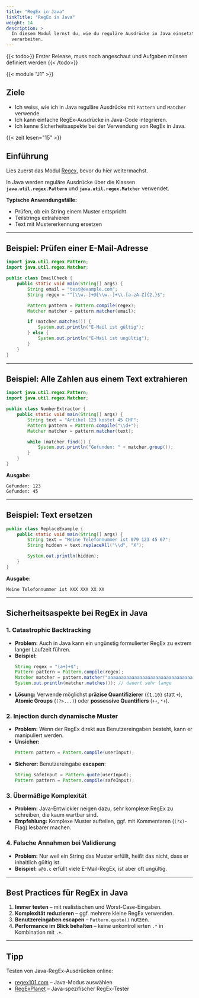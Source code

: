 ```yaml
---
title: "RegEx in Java"
linkTitle: "RegEx in Java"
weight: 14
description: >
  In diesem Modul lernst du, wie du reguläre Ausdrücke in Java einsetzt, um Text zu durchsuchen, zu prüfen oder zu
  verarbeiten.
---
```


{{< todo>}} Erster Release, muss noch angeschaut und Aufgaben müssen definiert werden {{< /todo>}}

{{< module "J1" >}}

## Ziele

- Ich weiss, wie ich in Java reguläre Ausdrücke mit `Pattern` und `Matcher` verwende.
- Ich kann einfache RegEx-Ausdrücke in Java-Code integrieren.
- Ich kenne Sicherheitsaspekte bei der Verwendung von RegEx in Java.

{{< zeit lesen="15" >}}

## Einführung

Lies zuerst das Modul [Regex](../../../99_tools/diverses/regex/), bevor du hier weitermachst.

In Java werden reguläre Ausdrücke über die Klassen **`java.util.regex.Pattern`** und **`java.util.regex.Matcher`**
verwendet.

**Typische Anwendungsfälle:**

- Prüfen, ob ein String einem Muster entspricht
- Teilstrings extrahieren
- Text mit Mustererkennung ersetzen

---

## Beispiel: Prüfen einer E-Mail-Adresse

```java
import java.util.regex.Pattern;
import java.util.regex.Matcher;

public class EmailCheck {
    public static void main(String[] args) {
        String email = "test@example.com";
        String regex = "^[\\w.-]+@[\\w.-]+\\.[a-zA-Z]{2,}$";

        Pattern pattern = Pattern.compile(regex);
        Matcher matcher = pattern.matcher(email);

        if (matcher.matches()) {
            System.out.println("E-Mail ist gültig");
        } else {
            System.out.println("E-Mail ist ungültig");
        }
    }
}
```

---

## Beispiel: Alle Zahlen aus einem Text extrahieren

```java
import java.util.regex.Pattern;
import java.util.regex.Matcher;

public class NumberExtractor {
    public static void main(String[] args) {
        String text = "Artikel 123 kostet 45 CHF";
        Pattern pattern = Pattern.compile("\\d+");
        Matcher matcher = pattern.matcher(text);

        while (matcher.find()) {
            System.out.println("Gefunden: " + matcher.group());
        }
    }
}
```

**Ausgabe:**

```
Gefunden: 123
Gefunden: 45
```

---

## Beispiel: Text ersetzen

```java
public class ReplaceExample {
    public static void main(String[] args) {
        String text = "Meine Telefonnummer ist 079 123 45 67";
        String hidden = text.replaceAll("\\d", "X");

        System.out.println(hidden);
    }
}
```

**Ausgabe:**

```
Meine Telefonnummer ist XXX XXX XX XX
```

---

## Sicherheitsaspekte bei RegEx in Java

### 1. Catastrophic Backtracking

- **Problem:** Auch in Java kann ein ungünstig formulierter RegEx zu extrem langer Laufzeit führen.
- **Beispiel:**
  ```java
  String regex = "(a+)+$";
  Pattern pattern = Pattern.compile(regex);
  Matcher matcher = pattern.matcher("aaaaaaaaaaaaaaaaaaaaaaaaaaaaaaaa!");
  System.out.println(matcher.matches()); // dauert sehr lange
  ```
- **Lösung:** Verwende möglichst **präzise Quantifizierer** (`{1,10}` statt `+`), **Atomic Groups** (`(?>...)`) oder
  **possessive Quantifiers** (`++`, `*+`).

### 2. Injection durch dynamische Muster

- **Problem:** Wenn der RegEx direkt aus Benutzereingaben besteht, kann er manipuliert werden.
- **Unsicher:**
  ```java
  Pattern pattern = Pattern.compile(userInput);
  ```
- **Sicherer:** Benutzereingabe **escapen**:
  ```java
  String safeInput = Pattern.quote(userInput);
  Pattern pattern = Pattern.compile(safeInput);
  ```

### 3. Übermäßige Komplexität

- **Problem:** Java-Entwickler neigen dazu, sehr komplexe RegEx zu schreiben, die kaum wartbar sind.
- **Empfehlung:** Komplexe Muster aufteilen, ggf. mit Kommentaren (`(?x)`-Flag) lesbarer machen.

### 4. Falsche Annahmen bei Validierung

- **Problem:** Nur weil ein String das Muster erfüllt, heißt das nicht, dass er inhaltlich gültig ist.
- **Beispiel:** `a@b.c` erfüllt viele E-Mail-RegEx, ist aber oft ungültig.

---

## Best Practices für RegEx in Java

1. **Immer testen** – mit realistischen und Worst-Case-Eingaben.
2. **Komplexität reduzieren** – ggf. mehrere kleine RegEx verwenden.
3. **Benutzereingaben escapen** – `Pattern.quote()` nutzen.
4. **Performance im Blick behalten** – keine unkontrollierten `.*` in Kombination mit `.+`.

---

## Tipp

Testen von Java-RegEx-Ausdrücken online:

- [regex101.com](https://regex101.com) – Java-Modus auswählen
- [RegExPlanet](https://www.regexplanet.com/advanced/java/index.html) – Java-spezifischer RegEx-Tester
